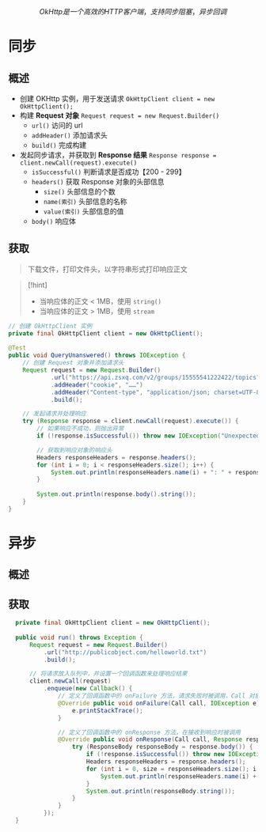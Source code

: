 $$
OkHttp 是一个高效的 HTTP 客户端，支持同步阻塞，异步回调
$$

# 同步
## 概述
- 创建 OKHttp 实例，用于发送请求 `OkHttpClient client = new OkHttpClient(); `
- 构建 **Request 对象** `Request request = new Request.Builder() `
	- `url()` 访问的 url
	- `addHeader()` 添加请求头
	- `build()` 完成构建
- 发起同步请求，并获取到 **Response 结果** `Response response = client.newCall(request).execute()`
	- `isSuccessful()` 判断请求是否成功【200 - 299】
	- `headers()` 获取 Response 对象的头部信息
		- `size()` 头部信息的个数
		- `name(索引)` 头部信息的名称
		- `value(索引)` 头部信息的值
	- `body()` 响应体

## 获取
>下载文件，打印文件头，以字符串形式打印响应正文

>[!hint]
> - 当响应体的正文 < 1MB，使用 `string()`
> - 当响应体的正文 > 1MB，使用 `stream`

```java
// 创建 OkHttpClient 实例
private final OkHttpClient client = new OkHttpClient();  
  
@Test  
public void QueryUnanswered() throws IOException {  
	// 创建 Request 对象并添加请求头
    Request request = new Request.Builder()  
            .url("https://api.zsxq.com/v2/groups/15555541222422/topics?scope=all&count=20")  
            .addHeader("cookie", "……")  
            .addHeader("Content-type", "application/json; charset=UTF-8")  
            .build();  

	// 发起请求并处理响应
    try (Response response = client.newCall(request).execute()) {  
	    // 如果响应不成功，则抛出异常
        if (!response.isSuccessful()) throw new IOException("Unexpected code " + response);  

		// 获取到响应对象的响应头
        Headers responseHeaders = response.headers();  
        for (int i = 0; i < responseHeaders.size(); i++) {  
            System.out.println(responseHeaders.name(i) + ": " + responseHeaders.value(i));  
        }  
  
        System.out.println(response.body().string());  
    }
}
```




# 异步
## 概述






## 获取
```java
  private final OkHttpClient client = new OkHttpClient();
  
  public void run() throws Exception {
      Request request = new Request.Builder()
          .url("http://publicobject.com/helloworld.txt")
          .build();

	  // 将请求放入队列中，并设置一个回调函数来处理响应结果
      client.newCall(request)
          .enqueue(new Callback() {
              // 定义了回调函数中的 onFailure 方法，请求失败时被调用，Call 对象表示当前请求
              @Override public void onFailure(Call call, IOException e) {
                  e.printStackTrace();
              }

		      // 定义了回调函数中的 onResponse 方法，在接收到响应时被调用
              @Override public void onResponse(Call call, Response response) throws IOException {
                  try (ResponseBody responseBody = response.body()) {
                      if (!response.isSuccessful()) throw new IOException("Unexpected code " + response);
                      Headers responseHeaders = response.headers();
                      for (int i = 0, size = responseHeaders.size(); i < size; i++) {
                          System.out.println(responseHeaders.name(i) + ": " + responseHeaders.value(i));
                      }
                      System.out.println(responseBody.string());
                  }
              }
          });
  }
```